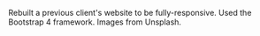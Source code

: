 Rebuilt a previous client's website to be fully-responsive. Used the Bootstrap 4 framework. Images from Unsplash.